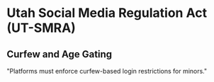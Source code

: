 # Utah Social Media Regulation Act (UT-SMRA)
## Curfew and Age Gating
"Platforms must enforce curfew-based login restrictions for minors."
